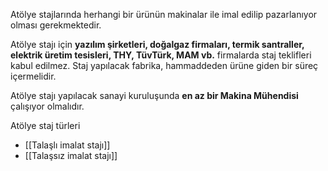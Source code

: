Atölye stajlarında herhangi bir ürünün makinalar ile imal edilip pazarlanıyor olması gerekmektedir. 

Atölye stajı için **yazılım şirketleri, doğalgaz firmaları, termik santraller, elektrik üretim tesisleri, THY, TüvTürk, MAM vb.** firmalarda staj teklifleri kabul edilmez. Staj yapılacak fabrika, hammaddeden ürüne giden bir süreç içermelidir.

Atölye stajı yapılacak sanayi kuruluşunda **en az bir Makina Mühendisi** çalışıyor olmalıdır.

Atölye staj türleri
- [[Talaşlı imalat stajı]]
- [[Talaşsız imalat stajı]]